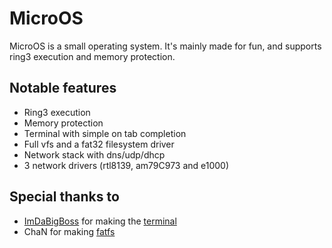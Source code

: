 # MicroOS

MicroOS is a small operating system. It's mainly made for fun, and supports ring3 execution and memory protection.

## Notable features

- Ring3 execution
- Memory protection
- Terminal with simple on tab completion
- Full vfs and a fat32 filesystem driver
- Network stack with dns/udp/dhcp
- 3 network drivers (rtl8139, am79C973 and e1000)

## Special thanks to

- [ImDaBigBoss](https://github.com/ImDaBigBoss) for making the [terminal](https://github.com/TheUltimateFoxOS/FoxOS-programs/tree/main/terminal)
- ChaN for making [fatfs](http://elm-chan.org/fsw/ff/00index_e.html)
